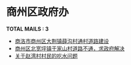 # 商州区政府办
__TOTAL MAILS : 3__
- [商洛市商州区大荆镇薛沟村通村道路建设](../../categories/mails/2045.md)
- [商州区北宽坪镇于家山村道路不通，求政府解决](../../categories/mails/1321.md)
- [关于赵湾村村民的吃水问题](../../categories/mails/1195.md)